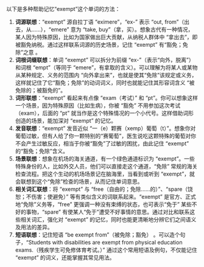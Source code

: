 以下是多种帮助记忆“exempt”这个单词的方法：
1. **词源联想**：“exempt” 源自拉丁语 “eximere”，“ex-” 表示 “out, from”（出去，从……），“emere” 意为 “take, buy”（拿，买）。想象古代有一种情况，某人因为特殊原因，比如为国家做出巨大贡献，从纳税人群体中 “拿出去”，即被豁免纳税。通过这样联系词源的历史场景，记住 “exempt” 有“豁免；免除”之意 。 
2. **词根词缀联想**：单词 “exempt” 可以拆分为前缀 “ex-”（表示“向外，脱离”）和词根 “empt”（等同于 “emere”，有拿取的含义）。可以理解为将某人或某物从某种规定、义务的范围内 “向外拿出来”，也就是使其“免除”该规定或义务，这样就记住了它“豁免；免除”的动词词义，同时也就能记住其形容词含义 “被免除的；被豁免的”。 
3. **词形联想**：“exempt” 看起来有点像 “exam（考试）” 和 “pt”。你可以想象这样一个场景，因为特殊原因（比如生病），你被 “豁免” 不用参加这次考试（exam），后面的 “pt” 就当作是这个特殊情况的一个小代号。这样借助词形创造的场景，能加深对 “exempt” 的记忆。 
4. **发音联想**：“exempt” 发音近似 “一（e）颗赛（xemp）葡萄（t）”。想象你对葡萄过敏，但有人给了你一颗特别的“赛葡萄”，医生说吃这颗特殊的葡萄对你不会产生过敏反应，相当于你被“豁免”了过敏的困扰，由此记住 “exempt” 的“豁免；免除”含义。 
5. **场景联想**：想象在机场的海关通道，有一个绿色通道标识为 “exempt”。一些特殊身份的人，比如外交人员，他们可以直接走这个通道，“免除” 常规的海关检查流程。把这个生动的机场场景记在脑海里，当看到或听到 “exempt”，就会联想到这个“免除”检查的场景，从而记住单词意思。 
6. **相关词汇联想**：将 “exempt” 与 “free（自由的；免除……的）”、“spare（饶恕；不伤害；使避免）” 等有类似含义的词联系起来。“exempt” 是官方、正式地“免除”义务等，“free” 更强调一种没有束缚的状态，也可表示“免于” 某些不好的事物，“spare” 有使某人“免于”遭受不好事情的意思。通过对比和联系这些相关词汇，强化对 “exempt” 的记忆，同时也能更清晰地分辨它们之间语义及用法的差异。 
7. **短语联想**：记住短语 “be exempt from”（被免除；豁免） 。可以造个句子，“Students with disabilities are exempt from physical education exams.（残疾学生可免修体育考试。）” 通过这个常用短语及例句，不仅能记住 “exempt” 的词义，还能掌握其常见用法。 